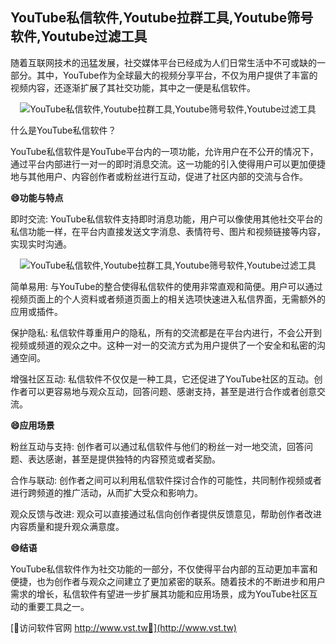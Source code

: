## **YouTube私信软件,Youtube拉群工具,Youtube筛号软件,Youtube过滤工具**

随着互联网技术的迅猛发展，社交媒体平台已经成为人们日常生活中不可或缺的一部分。其中，YouTube作为全球最大的视频分享平台，不仅为用户提供了丰富的视频内容，还逐渐扩展了其社交功能，其中之一便是私信软件。

 <center><img src="https://vst.tw/MP4/tuiguang/png/6.png" alt="YouTube私信软件,Youtube拉群工具,Youtube筛号软件,Youtube过滤工具"></center>

什么是YouTube私信软件？

YouTube私信软件是YouTube平台内的一项功能，允许用户在不公开的情况下，通过平台内部进行一对一的即时消息交流。这一功能的引入使得用户可以更加便捷地与其他用户、内容创作者或粉丝进行互动，促进了社区内部的交流与合作。

**😄功能与特点**

即时交流: YouTube私信软件支持即时消息功能，用户可以像使用其他社交平台的私信功能一样，在平台内直接发送文字消息、表情符号、图片和视频链接等内容，实现实时沟通。

 <center><img src="https://vst.tw/MP4/tuiguang/png/4.png" alt="YouTube私信软件,Youtube拉群工具,Youtube筛号软件,Youtube过滤工具"></center>

简单易用: 与YouTube的整合使得私信软件的使用非常直观和简便。用户可以通过视频页面上的个人资料或者频道页面上的相关选项快速进入私信界面，无需额外的应用或插件。

保护隐私: 私信软件尊重用户的隐私，所有的交流都是在平台内进行，不会公开到视频或频道的观众之中。这种一对一的交流方式为用户提供了一个安全和私密的沟通空间。

增强社区互动: 私信软件不仅仅是一种工具，它还促进了YouTube社区的互动。创作者可以更容易地与观众互动，回答问题、感谢支持，甚至是进行合作或者创意交流。

**😄应用场景**

粉丝互动与支持: 创作者可以通过私信软件与他们的粉丝一对一地交流，回答问题、表达感谢，甚至是提供独特的内容预览或者奖励。

合作与联动: 创作者之间可以利用私信软件探讨合作的可能性，共同制作视频或者进行跨频道的推广活动，从而扩大受众和影响力。

观众反馈与改进: 观众可以直接通过私信向创作者提供反馈意见，帮助创作者改进内容质量和提升观众满意度。

**😄结语**

YouTube私信软件作为社交功能的一部分，不仅使得平台内部的互动更加丰富和便捷，也为创作者与观众之间建立了更加紧密的联系。随着技术的不断进步和用户需求的增长，私信软件有望进一步扩展其功能和应用场景，成为YouTube社区互动的重要工具之一。


[👻访问软件官网 http://www.vst.tw👻](http://www.vst.tw)
